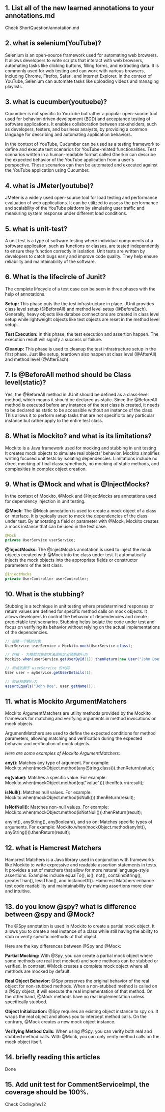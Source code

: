 ## 1. List all of the new learned annotations to your annotations.md

Check ShortQuestion/annotation.md

## 2. what is selenium(YouTube)?

Selenium is an open-source framework used for automating web browsers. It allows developers to write scripts that interact with web browsers, automating tasks like clicking buttons, filling forms, and extracting data. It is commonly used for web testing and can work with various browsers, including Chrome, Firefox, Safari, and Internet Explorer. In the context of YouTube, Selenium can automate tasks like uploading videos and managing playlists.

## 3. what is cucumber(youtuebe)?

Cucumber is not specific to YouTube but rather a popular open-source tool used for behavior-driven development (BDD) and acceptance testing of software applications. It enables collaboration between stakeholders, such as developers, testers, and business analysts, by providing a common language for describing and automating application behaviors.

In the context of YouTube, Cucumber can be used as a testing framework to define and execute test scenarios for YouTube-related functionalities. Test scenarios written in a human-readable format called Gherkin can describe the expected behavior of the YouTube application from a user's perspective. These scenarios can then be automated and executed against the YouTube application using Cucumber.

## 4. what is JMeter(youtube)?

JMeter is a widely used open-source tool for load testing and performance evaluation of web applications. It can be utilized to assess the performance and scalability of the YouTube platform by simulating user traffic and measuring system response under different load conditions.

## 5. what is unit-test?

A unit test is a type of software testing where individual components of a software application, such as functions or classes, are tested independently to ensure they function correctly in isolation. Unit tests are written by developers to catch bugs early and improve code quality. They help ensure reliability and maintainability of the software.

## 6. What is the lifecircle of Junit?

The complete lifecycle of a test case can be seen in three phases with the help of annotations.

**Setup:** This phase puts the the test infrastructure in place. JUnit provides class level setup (@BeforeAll) and method level setup (@BeforeEach). Generally, heavy objects like databse comnections are created in class level setup while lightweight objects like test objects are reset in the method level setup.

**Test Execution:** In this phase, the test execution and assertion happen. The execution result will signify a success or failure.

**Cleanup:** This phase is used to cleanup the test infrastructure setup in the first phase. Just like setup, teardown also happen at class level (@AfterAll) and method level (@AfterEach).


## 7. Is @BeforeAll method should be Class level(static)?

Yes, the @BeforeAll method in JUnit should be defined as a class-level method, which means it should be declared as static.
Since the @BeforeAll method is executed before any instance of the test class is created, it needs to be declared as static to be accessible without an instance of the class. This allows it to perform setup tasks that are not specific to any particular instance but rather apply to the entire test class.

## 8. What is Mockito? and what is its limitations?

Mockito is a Java framework used for mocking and stubbing in unit testing. It creates mock objects to simulate real objects' behavior. Mockito simplifies writing focused unit tests by isolating dependencies. Limitations include no direct mocking of final classes/methods, no mocking of static methods, and complexities in complex object creation.

## 9. What is @Mock and what is @InjectMocks?

In the context of Mockito, @Mock and @InjectMocks are annotations used for dependency injection in unit testing.

**@Mock:** The @Mock annotation is used to create a mock object of a class or interface. It is typically used to mock the dependencies of the class under test. By annotating a field or parameter with @Mock, Mockito creates a mock instance that can be used in the test case.
```java
@Mock
private UserService userService;
```

**@InjectMocks:** The @InjectMocks annotation is used to inject the mock objects created with @Mock into the class under test. It automatically injects the mock objects into the appropriate fields or constructor parameters of the test class.

```java
@InjectMocks
private UserController userController;
```

## 10. What is the stubbing?

Stubbing is a technique in unit testing where predetermined responses or return values are defined for specific method calls on mock objects. It allows developers to control the behavior of dependencies and create predictable test scenarios. Stubbing helps isolate the code under test and focus on verifying its behavior without relying on the actual implementations of the dependencies.

```java
// 创建一个模拟对象
UserService userService = Mockito.mock(UserService.class);

// 存根 - 为模拟对象的方法调用定义预期的行为
Mockito.when(userService.getUserById(1)).thenReturn(new User("John Doe"));

// 测试依赖于 userService 的代码
User user = myService.getUserDetails(1);

// 验证预期的行为
assertEquals("John Doe", user.getName());

```

## 11. what is Mockito ArgumentMatchers

Mockito ArgumentMatchers are utility methods provided by the Mockito framework for matching and verifying arguments in method invocations on mock objects.

ArgumentMatchers are used to define the expected conditions for method parameters, allowing matching and verification during the expected behavior and verification of mock objects.

*Here are some examples of Mockito ArgumentMatchers:*

**any():** Matches any type of argument. For example: Mockito.when(mockObject.method(any(String.class))).thenReturn(value);

**eq(value):** Matches a specific value. For example: Mockito.when(mockObject.method(eq("value"))).thenReturn(result);

**isNull():** Matches null values. For example: Mockito.when(mockObject.method(isNull())).thenReturn(result);

**isNotNull():** Matches non-null values. For example: Mockito.when(mockObject.method(isNotNull())).thenReturn(result);

anyInt(), anyString(), anyBoolean(), and so on: Matches specific types of arguments. For example: Mockito.when(mockObject.method(anyInt(), anyString())).thenReturn(result);


## 12. what is Hamcrest Matchers

Hamcrest Matchers is a Java library used in conjunction with frameworks like Mockito to write expressive and readable assertion statements in tests. It provides a set of matchers that allow for more natural language-style assertions. Examples include equalTo(), is(), not(), containsString(), greaterThan(), lessThan(), and instanceOf(). Hamcrest Matchers enhance test code readability and maintainability by making assertions more clear and intuitive.

## 13. do you know @spy? what is difference between @spy and @Mock?

The @Spy annotation is used in Mockito to create a partial mock object. It allows you to create a real instance of a class while still having the ability to stub or verify specific methods of that object.

Here are the key differences between @Spy and @Mock:

**Partial Mocking:** With @Spy, you can create a partial mock object where some methods are real (not mocked) and some methods can be stubbed or verified. In contrast, @Mock creates a complete mock object where all methods are mocked by default.

**Real Object Behavior:** @Spy preserves the original behavior of the real object for non-stubbed methods. When a non-stubbed method is called on a @Spy object, it will execute the real implementation of that method. On the other hand, @Mock methods have no real implementation unless specifically stubbed.

**Object Initialization:** @Spy requires an existing object instance to spy on. It wraps the real object and allows you to intercept method calls. On the contrary, @Mock creates a new mock object instance.

**Verifying Method Calls:** When using @Spy, you can verify both real and stubbed method calls. With @Mock, you can only verify method calls on the mock object itself.

## 14. briefly reading this articles

Done

## 15. Add unit test for CommentServiceImpl, the coverage should be 100%.

Check Coding/hw12
